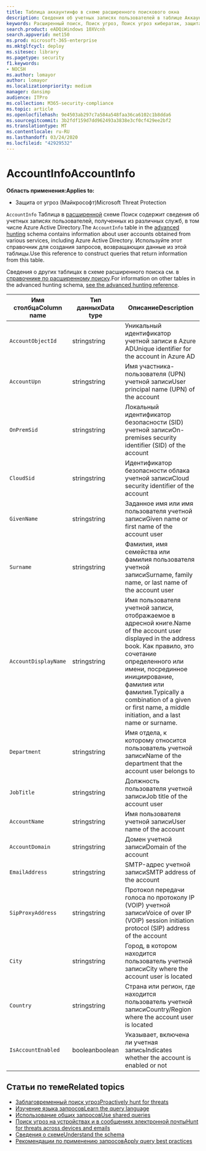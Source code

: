 ```yaml
---
title: Таблица аккаунтинфо в схеме расширенного поискового окна
description: Сведения об учетных записях пользователей в таблице Аккаунтинфо расширенной схемы подсистемы Поиск
keywords: Расширенный поиск, Поиск угроз, Поиск угроз кибератак, защита от угроз Майкрософт, Microsoft 365, MTP, m365, поиск, запрос, телеметрии, Справка по схеме, Кусто, таблица, столбец, тип данных, описание, Алертинфо, оповещения, сущности, пользователь, учетная запись
search.product: eADQiWindows 10XVcnh
search.appverid: met150
ms.prod: microsoft-365-enterprise
ms.mktglfcycl: deploy
ms.sitesec: library
ms.pagetype: security
f1.keywords:
- NOCSH
ms.author: lomayor
author: lomayor
ms.localizationpriority: medium
manager: dansimp
audience: ITPro
ms.collection: M365-security-compliance
ms.topic: article
ms.openlocfilehash: 9e4503ab297c7a584a548faa36ca6102c1b8dda6
ms.sourcegitcommit: 3b2fdf159d7dd962493a3838e3cf0cf429ee2bf2
ms.translationtype: MT
ms.contentlocale: ru-RU
ms.lasthandoff: 03/24/2020
ms.locfileid: "42929532"
---
```

# <a name="accountinfo"></a><span data-ttu-id="41cc8-104">AccountInfo</span><span class="sxs-lookup"><span data-stu-id="41cc8-104">AccountInfo</span></span>

<span data-ttu-id="41cc8-105">**Область применения:**</span><span class="sxs-lookup"><span data-stu-id="41cc8-105">**Applies to:**</span></span>
- <span data-ttu-id="41cc8-106">Защита от угроз (Майкрософт)</span><span class="sxs-lookup"><span data-stu-id="41cc8-106">Microsoft Threat Protection</span></span>

<span data-ttu-id="41cc8-107">`AccountInfo` Таблица в [расширенной](advanced-hunting-overview.md) схеме Поиск содержит сведения об учетных записях пользователей, полученных из различных служб, в том числе Azure Active Directory.</span><span class="sxs-lookup"><span data-stu-id="41cc8-107">The `AccountInfo` table in the [advanced hunting](advanced-hunting-overview.md) schema contains information about user accounts obtained from various services, including Azure Active Directory.</span></span> <span data-ttu-id="41cc8-108">Используйте этот справочник для создания запросов, возвращающих данные из этой таблицы.</span><span class="sxs-lookup"><span data-stu-id="41cc8-108">Use this reference to construct queries that return information from this table.</span></span>

<span data-ttu-id="41cc8-109">Сведения о других таблицах в схеме расширенного поиска см. в [справочнике по расширенному поиску](advanced-hunting-schema-tables.md).</span><span class="sxs-lookup"><span data-stu-id="41cc8-109">For information on other tables in the advanced hunting schema, [see the advanced hunting reference](advanced-hunting-schema-tables.md).</span></span>

| <span data-ttu-id="41cc8-110">Имя столбца</span><span class="sxs-lookup"><span data-stu-id="41cc8-110">Column name</span></span> | <span data-ttu-id="41cc8-111">Тип данных</span><span class="sxs-lookup"><span data-stu-id="41cc8-111">Data type</span></span> | <span data-ttu-id="41cc8-112">Описание</span><span class="sxs-lookup"><span data-stu-id="41cc8-112">Description</span></span> |
|-------------|-----------|-------------|
| `AccountObjectId` | <span data-ttu-id="41cc8-113">string</span><span class="sxs-lookup"><span data-stu-id="41cc8-113">string</span></span> | <span data-ttu-id="41cc8-114">Уникальный идентификатор учетной записи в Azure AD</span><span class="sxs-lookup"><span data-stu-id="41cc8-114">Unique identifier for the account in Azure AD</span></span> |
| `AccountUpn` | <span data-ttu-id="41cc8-115">string</span><span class="sxs-lookup"><span data-stu-id="41cc8-115">string</span></span> | <span data-ttu-id="41cc8-116">Имя участника-пользователя (UPN) учетной записи</span><span class="sxs-lookup"><span data-stu-id="41cc8-116">User principal name (UPN) of the account</span></span> |
| `OnPremSid` | <span data-ttu-id="41cc8-117">string</span><span class="sxs-lookup"><span data-stu-id="41cc8-117">string</span></span> | <span data-ttu-id="41cc8-118">Локальный идентификатор безопасности (SID) учетной записи</span><span class="sxs-lookup"><span data-stu-id="41cc8-118">On-premises security identifier (SID) of the account</span></span> |
| `CloudSid` | <span data-ttu-id="41cc8-119">string</span><span class="sxs-lookup"><span data-stu-id="41cc8-119">string</span></span> | <span data-ttu-id="41cc8-120">Идентификатор безопасности облака учетной записи</span><span class="sxs-lookup"><span data-stu-id="41cc8-120">Cloud security identifier of the account</span></span> |
| `GivenName` | <span data-ttu-id="41cc8-121">string</span><span class="sxs-lookup"><span data-stu-id="41cc8-121">string</span></span> | <span data-ttu-id="41cc8-122">Заданное имя или имя пользователя учетной записи</span><span class="sxs-lookup"><span data-stu-id="41cc8-122">Given name or first name of the account user</span></span> |
| `Surname` | <span data-ttu-id="41cc8-123">string</span><span class="sxs-lookup"><span data-stu-id="41cc8-123">string</span></span> | <span data-ttu-id="41cc8-124">Фамилия, имя семейства или фамилия пользователя учетной записи</span><span class="sxs-lookup"><span data-stu-id="41cc8-124">Surname, family name, or last name of the account user</span></span> |
| `AccountDisplayName` | <span data-ttu-id="41cc8-125">string</span><span class="sxs-lookup"><span data-stu-id="41cc8-125">string</span></span> | <span data-ttu-id="41cc8-126">Имя пользователя учетной записи, отображаемое в адресной книге.</span><span class="sxs-lookup"><span data-stu-id="41cc8-126">Name of the account user displayed in the address book.</span></span> <span data-ttu-id="41cc8-127">Как правило, это сочетание определенного или имени, посрединное инициирование, фамилия или фамилия.</span><span class="sxs-lookup"><span data-stu-id="41cc8-127">Typically a combination of a given or first name, a middle initiation, and a last name or surname.</span></span> |
| `Department` | <span data-ttu-id="41cc8-128">string</span><span class="sxs-lookup"><span data-stu-id="41cc8-128">string</span></span> | <span data-ttu-id="41cc8-129">Имя отдела, к которому относится пользователь учетной записи</span><span class="sxs-lookup"><span data-stu-id="41cc8-129">Name of the department that the account user belongs to</span></span> |
| `JobTitle` | <span data-ttu-id="41cc8-130">string</span><span class="sxs-lookup"><span data-stu-id="41cc8-130">string</span></span> | <span data-ttu-id="41cc8-131">Должность пользователя учетной записи</span><span class="sxs-lookup"><span data-stu-id="41cc8-131">Job title of the account user</span></span> |
| `AccountName` | <span data-ttu-id="41cc8-132">string</span><span class="sxs-lookup"><span data-stu-id="41cc8-132">string</span></span> | <span data-ttu-id="41cc8-133">Имя пользователя учетной записи</span><span class="sxs-lookup"><span data-stu-id="41cc8-133">User name of the account</span></span> |
| `AccountDomain` | <span data-ttu-id="41cc8-134">string</span><span class="sxs-lookup"><span data-stu-id="41cc8-134">string</span></span> | <span data-ttu-id="41cc8-135">Домен учетной записи</span><span class="sxs-lookup"><span data-stu-id="41cc8-135">Domain of the account</span></span> |
| `EmailAddress` | <span data-ttu-id="41cc8-136">string</span><span class="sxs-lookup"><span data-stu-id="41cc8-136">string</span></span> | <span data-ttu-id="41cc8-137">SMTP-адрес учетной записи</span><span class="sxs-lookup"><span data-stu-id="41cc8-137">SMTP address of the account</span></span> |
| `SipProxyAddress` | <span data-ttu-id="41cc8-138">string</span><span class="sxs-lookup"><span data-stu-id="41cc8-138">string</span></span> | <span data-ttu-id="41cc8-139">Протокол передачи голоса по протоколу IP (VOIP) учетной записи</span><span class="sxs-lookup"><span data-stu-id="41cc8-139">Voice of over IP (VOIP) session initiation protocol (SIP) address of the account</span></span> |
| `City` | <span data-ttu-id="41cc8-140">string</span><span class="sxs-lookup"><span data-stu-id="41cc8-140">string</span></span> | <span data-ttu-id="41cc8-141">Город, в котором находится пользователь учетной записи</span><span class="sxs-lookup"><span data-stu-id="41cc8-141">City where the account user is located</span></span> |
| `Country` | <span data-ttu-id="41cc8-142">string</span><span class="sxs-lookup"><span data-stu-id="41cc8-142">string</span></span> | <span data-ttu-id="41cc8-143">Страна или регион, где находится пользователь учетной записи</span><span class="sxs-lookup"><span data-stu-id="41cc8-143">Country/Region where the account user is located</span></span> |
| `IsAccountEnabled` | <span data-ttu-id="41cc8-144">boolean</span><span class="sxs-lookup"><span data-stu-id="41cc8-144">boolean</span></span> | <span data-ttu-id="41cc8-145">Указывает, включена ли учетная запись</span><span class="sxs-lookup"><span data-stu-id="41cc8-145">Indicates whether the account is enabled or not</span></span> |

## <a name="related-topics"></a><span data-ttu-id="41cc8-146">Статьи по теме</span><span class="sxs-lookup"><span data-stu-id="41cc8-146">Related topics</span></span>
- [<span data-ttu-id="41cc8-147">Заблаговременный поиск угроз</span><span class="sxs-lookup"><span data-stu-id="41cc8-147">Proactively hunt for threats</span></span>](advanced-hunting-overview.md)
- [<span data-ttu-id="41cc8-148">Изучение языка запросов</span><span class="sxs-lookup"><span data-stu-id="41cc8-148">Learn the query language</span></span>](advanced-hunting-query-language.md)
- [<span data-ttu-id="41cc8-149">Использование общих запросов</span><span class="sxs-lookup"><span data-stu-id="41cc8-149">Use shared queries</span></span>](advanced-hunting-shared-queries.md)
- [<span data-ttu-id="41cc8-150">Поиск угроз на устройствах и в сообщениях электронной почты</span><span class="sxs-lookup"><span data-stu-id="41cc8-150">Hunt for threats across devices and emails</span></span>](advanced-hunting-query-emails-devices.md)
- [<span data-ttu-id="41cc8-151">Сведения о схеме</span><span class="sxs-lookup"><span data-stu-id="41cc8-151">Understand the schema</span></span>](advanced-hunting-schema-tables.md)
- [<span data-ttu-id="41cc8-152">Рекомендации по применению запросов</span><span class="sxs-lookup"><span data-stu-id="41cc8-152">Apply query best practices</span></span>](advanced-hunting-best-practices.md)
